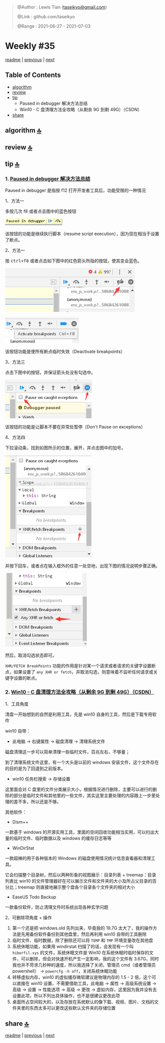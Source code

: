 > @Author  : Lewis Tian (taseikyo@gmail.com)
>
> @Link    : github.com/taseikyo
>
> @Range   : 2021-06-27 - 2021-07-03

# Weekly #35

[readme](../README.md) | [previous](202106W4.md) | [next](202107W2.md)

## Table of Contents

- [algorithm](#algorithm-)
- [review](#review-)
- [tip](#tip-)
    - Paused in debugger 解决方法总结
    - Win10 - C 盘清理方法全攻略（从剩余 9G 到剩 49G）（CSDN）
- [share](#share-)

## algorithm [🔝](#weekly-35)

## review [🔝](#weekly-35)

## tip [🔝](#weekly-35)

### 1. [Paused in debugger 解决方法总结](https://www.cnblogs.com/5h4d0w/p/12697701.html)

Paused in debugger 是指按 f12 打开开发者工具后，功能受限的一种情况

1、方法一

多按几次 f8 或者点击图中的蓝色按钮

![](../images/2021/07/1779934-20200414134000574-2109458608.png)

该按钮的功能是继续执行脚本（resume script execution），因为现在相当于设置了断点。

2、方法一

按 <kbd>ctrl+f8</kbd> 或者点击如下图中的红色箭头所指的按钮，使其变会蓝色。


![](../images/2021/07/1779934-20200414134559619-1082512701.png)

![](../images/2021/07/1779934-20200414134634695-852756901.png)

该按钮功能是使所有断点临时失效（Deactivate breakpoints）

3、方法三

点击下图中的按钮，并保证箭头处没有勾选中。

![](../images/2021/07/1779934-20200414135736925-735002826.png)

该按钮的功能是让脚本不要在异常处暂停（Don't Pause on exceptions）

4、方法四

下拉滚动条，找到如图所示的位置，展开，并点击图中的加号。

![](../images/2021/07/1779934-20200414140014627-1315374964.png)

并按下回车，或者点在输入框外的任意一处空地，出现下图的情况说明步骤正确。

![](../images/2021/07/1779934-20200414140204799-2020814642.png)

然后，取消勾选状态即可。

`XHR/FETCH BreakPoints` 功能的作用是针对某一个请求或者请求的关键字设置断点，如果设置了 `any XHR or fetch`，并取消勾选，则意味着不监听任何请求或关键字设置的断点。

### 2. [Win10 - C 盘清理方法全攻略（从剩余 9G 到剩 49G）（CSDN）](https://blog.csdn.net/xirenwang/article/details/104662859)

1、工具角度

清盘一开始想到的自然是利用工具，先是 win10 自身的工具，然后是下载专用软件

win10 自带：

- 此电脑 -> 右键属性 -> 磁盘清理 -> 清理系统文件

磁盘清理这一步可以简单清理一些临时文件，百兆左右，不够量；

到了清理系统文件这里，有一个大头是以前的 windows 安装文件，这个文件存在的目的是为了回退到之前版本。

- win10 任务栏搜索 -> 存储设置

这里面会对 C 盘里的文件分类展示大小，根据情况进行删除，主要可以进行的删除的部分是临时文件和其他里的一些文件，其实这里主要处理的内容跟上一步里处理的差不多，所以还是不够。

其他软件：

- Dism++

一款基于 windows 的开源实用工具，里面的空间回收功能相当实用，可以扫出大量的临时文件、临时数据以及 windows 的缓存日志等等

- WinDirStat

一款超棒的用于各种版本的 Windows 的磁盘使用情况统计信息查看器和清理工具。

它会扫描整个目录树，然后以两种形象的视图展示：目录列表 + treemap：目录列表比 win10 的文件管理器好在可以展示文件和文件夹的大小及所占父目录的百分比；treemap 则直接地展示整个盘各个目录各个文件夹的相对大小

- EaseUS Todo Backup

一款备份软件，防止清理文件时系统出现各种玄学问题

2、可删除项角度 + 操作

1. 第一个还是把 windows.old 先列出来，毕竟我的 19.7G 太大了，我的操作方法是先用备份软件备份到其他盘里，然后再利用 win10 自带的工具删除
1. 临时文件、临时数据，除了删除还可以将 `TEMP` 和 `TMP` 环境变量改在其他盘
1. 系统休眠功能，如果用 windirstat 扫描了的话，会发现有一个叫 `hiberfil.sys` 的文件，系统休眠文件是 Win10 在系统休眠时临时保存的文件，可以删除，但会对快速开机产生一定影响，我的这个文件有 3.67G，同时我也并不苛求几秒种的速度，所以我选择了关闭，管理员 cmd（或者管理员 powershell） -> `powercfg -h off`，关闭系统休眠功能
1. 转移虚拟内存，win10 的虚拟缓存微软建议是物理内存的 1.5 - 2 倍，这个可以直接在 win10 设置，不需要借助工具，此电脑 -> 属性 -> 高级系统设置 -> 高级 -> 设置 -> 性能选项 -> 高级 -> 更改 -> 虚拟内存，这里因为我并没有去设置此项，所以不列出具体操作，也不是很建议更改此项
1. 桌面所占空间较大的，以及存放在系统默认的像下载、视频、图片、文档的文件夹里的东西太多可以更改这些默认文件夹的存储位置

## share [🔝](#weekly-35)

[readme](../README.md) | [previous](202106W4.md) | [next](202107W2.md)
